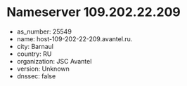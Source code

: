 # Nameserver 109.202.22.209

* as_number: 25549
* name: host-109-202-22-209.avantel.ru.
* city: Barnaul
* country: RU
* organization: JSC Avantel
* version: Unknown
* dnssec: false
